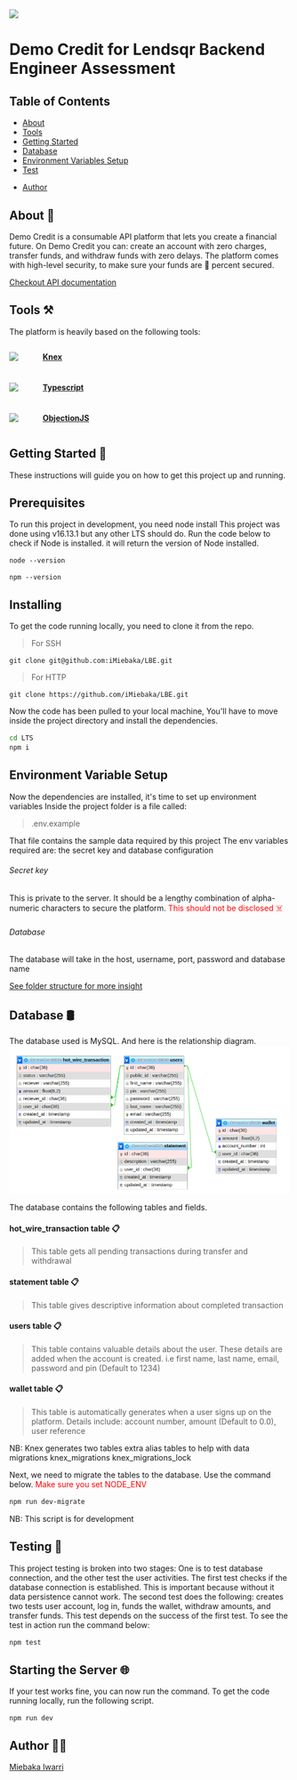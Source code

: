 <img src="https://www.lendsqr.com/assets/icons/header-logo.svg" align="center"  />

# Demo Credit for Lendsqr Backend Engineer Assessment

## Table of Contents

- [About](#about)
- [Tools](#tools)
- [Getting Started](#getting_started)
- [Database](#database)
- [Environment Variables Setup](#env)
- [Test](#test)
<!-- - [OTP code](#otp) -->
- [Author](#contributor)

## About <a name = "about"></a> 🏦

Demo Credit is a consumable API platform that lets you create a financial future. On Demo Credit you can: create an account with zero charges, transfer funds, and withdraw funds with zero delays. The platform comes with high-level security, to make sure your funds are 💯 percent secured.

[Checkout API documentation](https://miebakaiwarri-lendsqr-be-test.onrender.com)
## Tools  <a name = "tools"></a> ⚒️
The platform is heavily based on the following tools:
   
      
      
<div style="display: flex; align-items: center">
<img src="https://knexjs.org/knex-logo.png" width="40"/> <b style="margin-left: 10px"> 

[Knex](https://knexjs.org/)
 </b>
</div>
<div style="display: flex; align-items: center; margin-top: 10px">
<img src="https://img.icons8.com/color/512/typescript.png" width="40"/> <b style="margin-left: 10px"> 

[Typescript](https://www.typescriptlang.org/)
</b>
</div>

<div style="display: flex; align-items: center; margin-top: 10px">
<img src="https://img.icons8.com/material-outlined/512/no-image.png" width="40"/> <b style="margin-left: 10px">

[ObjectionJS](https://vincit.github.io/objection.js/)
</b>
</div>

## Getting Started <a name = "getting_started"></a> 🏁
These instructions will guide you on how to get this project up and running.

## Prerequisites 

To run this project in development, you need node install
This project was done using v16.13.1 but any other LTS should do.
Run the code below to check if Node is installed. it will return the version of Node installed.

```
node --version
```

```
npm --version
```

## Installing 

To get the code running locally, you need to clone it from the repo.
> For SSH

```
git clone git@github.com:iMiebaka/LBE.git
```

> For HTTP

```
git clone https://github.com/iMiebaka/LBE.git
```

Now the code has been pulled to your local machine, You'll have to move inside the project directory and install the dependencies. 
```sh
cd LTS
npm i
```

## Environment Variable Setup  <a name = "env"></a>
Now the dependencies are installed, it's time to set up environment variables Inside the project folder is a file called:
> .env.example

That file contains the sample data required by this project
The env variables required are: the secret key and database configuration
 <!-- and email(optional) -->
###### Secret key
This is private to the server. It should be a lengthy combination of alpha-numeric characters to secure the platform. <span style="color:red"> This should not be disclosed ☠️</span>
###### Database
The database will take in the host, username, port, password and database name
<!-- ###### Email
To set up email you'll need the SMTP hostname, username and password -->
[See folder structure for more insight](https://github.com/iMiebaka/LBE/blob/master/.env.development)


## Database <a name = "database"></a> 🛢️
The database used is MySQL. And here is the relationship diagram.
<img alt="database_relationship_image" align="center" src="https://github.com/iMiebaka/LBE/blob/master/datbase-relations.png?raw=true">

The database contains the following tables and fields.
#### hot_wire_transaction table 📋
> This table gets all pending transactions during transfer and withdrawal

#### statement table 📋
> This table gives descriptive information about completed transaction

#### users table 📋
>This table contains valuable details about the user. These details are added when the account is created. i.e first name, last name, email, password and pin (Default to 1234)
#### wallet table 📋
> This table is automatically generates when a user signs up on the platform. Details include: account number, amount (Default to 0.0), user reference

NB: Knex generates two tables extra alias tables to help with data migrations
knex_migrations
knex_migrations_lock

Next, we need to migrate the tables to the database. Use the command below. <span style="color:red"> Make sure you set NODE_ENV </span>
```sh
npm run dev-migrate
```
NB: This script is for development 

## Testing <a name = "test"></a> 🧪
This project testing is broken into two stages: One is to test database connection, and the other test the user activities.
The first test checks if the database connection is established. This is important because without it data persistence cannot work.
The second test does the following: creates two tests user account, log in, funds the wallet, withdraw amounts, and transfer funds. This test depends on the success of the first test.
To see the test in action run the command below:
```sh
npm test
```

## Starting the Server 🌐

If your test works fine, you can now run the command. To get the code running locally, run the following script.

```
npm run dev
```

<!-- ## Getting OTP <a name = "otp"></a> 🗝️
##### When do I get it?

>The OTP is used to validate the user. This will be required when attempting to transfer or withdraw funds.

##### How to get it?

> The OTP code will be displayed on the logs during development, and the code will be sent via registered email during production. -->

## Author <a name = "contributor"></a> 👨‍💻️
[Miebaka Iwarri](https://github.com/iMiebaka)
